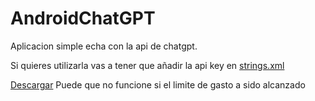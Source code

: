 # AndroidChatGPT
Aplicacion simple echa con la api de chatgpt.

Si quieres utilizarla vas a tener que añadir la api key en [strings.xml](app/src/main/res/values/strings.xml)

[Descargar](https://github.com/kikegranda/AndroidChatGPT/releases/tag/apk) Puede que no funcione si el limite de gasto a sido alcanzado
